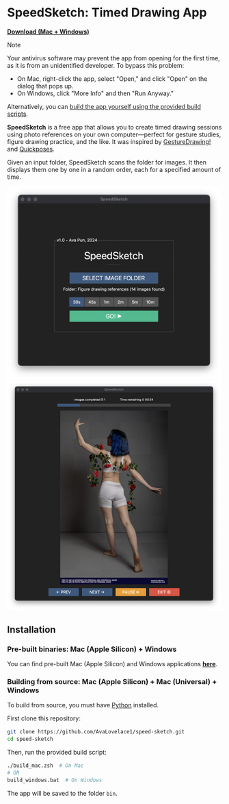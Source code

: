 # SpeedSketch: Timed Drawing App

**[Download (Mac + Windows)](https://github.com/AvaLovelace1/speed-sketch/releases/latest)**

>[!NOTE]
> Your antivirus software may prevent the app from opening for the first time, as it is from an unidentified developer. To bypass this problem:
> - On Mac, right-click the app, select "Open," and click "Open" on the dialog that pops up.
> - On Windows, click "More Info" and then "Run Anyway."
> 
> Alternatively, you can [build the app yourself using the provided build scripts](https://github.com/AvaLovelace1/speed-sketch/tree/main#building-from-source-mac-apple-silicon--mac-universal--windows).

**SpeedSketch** is a free app that allows you to create timed drawing sessions using photo references on your own
computer—perfect for gesture studies, figure drawing practice, and the like.
It was inspired by [GestureDrawing!](https://cubebrush.co/advanches/products/d9q6yq/gesturedrawing?q=gesturedrawing)
and [Quickposes](https://quickposes.com/en/desktop-app).

Given an input folder, SpeedSketch scans the folder for images. It then displays them one by one in a
random order, each for a specified amount of time.

<img src="screenshot-1.png" width="500" alt="Screenshot: Main Menu"/>
<img src="screenshot-2.png" width="500" alt="Screenshot: Image Viewer"/> 

## Installation

### Pre-built binaries: Mac (Apple Silicon) + Windows

You can find pre-built Mac (Apple Silicon) and Windows applications
**[here](https://github.com/AvaLovelace1/speed-sketch/releases/latest)**.

### Building from source: Mac (Apple Silicon) + Mac (Universal) + Windows

To build from source, you must have [Python](https://www.python.org/downloads/) installed.

First clone this repository:

```bash
git clone https://github.com/AvaLovelace1/speed-sketch.git
cd speed-sketch
```

Then, run the provided build script:

```bash
./build_mac.zsh  # On Mac
# OR
build_windows.bat  # On Windows
```

The app will be saved to the folder `bin`.
